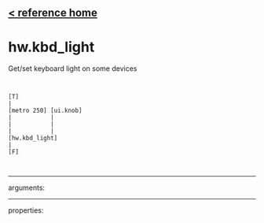 [< reference home](ceammc_lib.html)
---

# hw.kbd_light


Get/set keyboard light on some devices

```


[T]
|
[metro 250] [ui.knob]
|           |
|           |
|           |
[hw.kbd_light]
|
[F]

            
```

---
arguments:


---
properties:



